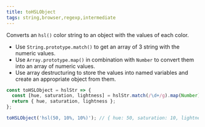 ```yaml
---
title: toHSLObject
tags: string,browser,regexp,intermediate
---
```


Converts an `hsl()` color string to an object with the values of each color.

- Use `String.prototype.match()` to get an array of 3 string with the numeric values.
- Use `Array.prototype.map()` in combination with `Number` to convert them into an array of numeric values.
- Use array destructuring to store the values into named variables and create an appropriate object from them.

```js
const toHSLObject = hslStr => {
  const [hue, saturation, lightness] = hslStr.match(/\d+/g).map(Number);
  return { hue, saturation, lightness };
};
```

```js
toHSLObject('hsl(50, 10%, 10%)'); // { hue: 50, saturation: 10, lightness: 10 }
```
